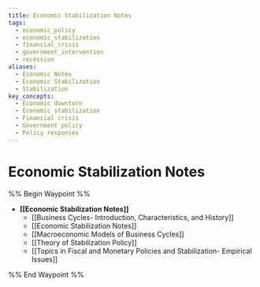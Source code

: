 ```yaml
---
title: Economic Stabilization Notes
tags:
  - economic_policy
  - economic_stabilization
  - financial_crisis
  - government_intervention
  - recession
aliases:
  - Economic Notes
  - Economic Stabilization
  - Stabilization
key_concepts:
  - Economic downturn
  - Economic stabilization
  - Financial crisis
  - Government policy
  - Policy responses
---
```


# Economic Stabilization Notes

%% Begin Waypoint %%
- **[[Economic Stabilization Notes]]**
	- [[Business Cycles- Introduction,  Characteristics,  and History]]
	- [[Economic Stabilization Notes]]
	- [[Macroeconomic Models of Business Cycles]]
	- [[Theory of Stabilization Policy]]
	- [[Topics in Fiscal and Monetary Policies and Stabilization- Empirical Issues]]

%% End Waypoint %%